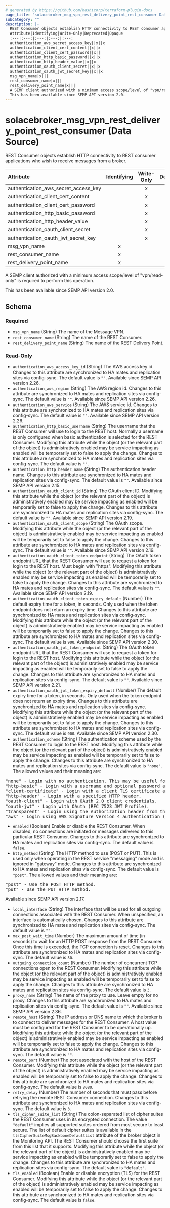 ```yaml
---
# generated by https://github.com/hashicorp/terraform-plugin-docs
page_title: "solacebroker_msg_vpn_rest_delivery_point_rest_consumer Data Source - solacebroker"
subcategory: ""
description: |-
  REST Consumer objects establish HTTP connectivity to REST consumer applications who wish to receive messages from a broker.
  Attribute|Identifying|Write-Only|Deprecated|Opaque
  :---|:---:|:---:|:---:|:---:
  authentication_aws_secret_access_key||x||x
  authentication_client_cert_content||x||x
  authentication_client_cert_password||x||
  authentication_http_basic_password||x||x
  authentication_http_header_value||x||x
  authentication_oauth_client_secret||x||x
  authentication_oauth_jwt_secret_key||x||x
  msg_vpn_name|x|||
  rest_consumer_name|x|||
  rest_delivery_point_name|x|||
  A SEMP client authorized with a minimum access scope/level of "vpn/read-only" is required to perform this operation.
  This has been available since SEMP API version 2.0.
---
```


# solacebroker_msg_vpn_rest_delivery_point_rest_consumer (Data Source)

REST Consumer objects establish HTTP connectivity to REST consumer applications who wish to receive messages from a broker.


Attribute|Identifying|Write-Only|Deprecated|Opaque
:---|:---:|:---:|:---:|:---:
authentication_aws_secret_access_key||x||x
authentication_client_cert_content||x||x
authentication_client_cert_password||x||
authentication_http_basic_password||x||x
authentication_http_header_value||x||x
authentication_oauth_client_secret||x||x
authentication_oauth_jwt_secret_key||x||x
msg_vpn_name|x|||
rest_consumer_name|x|||
rest_delivery_point_name|x|||



A SEMP client authorized with a minimum access scope/level of "vpn/read-only" is required to perform this operation.

This has been available since SEMP API version 2.0.



<!-- schema generated by tfplugindocs -->
## Schema

### Required

- `msg_vpn_name` (String) The name of the Message VPN.
- `rest_consumer_name` (String) The name of the REST Consumer.
- `rest_delivery_point_name` (String) The name of the REST Delivery Point.

### Read-Only

- `authentication_aws_access_key_id` (String) The AWS access key id. Changes to this attribute are synchronized to HA mates and replication sites via config-sync. The default value is `""`. Available since SEMP API version 2.26.
- `authentication_aws_region` (String) The AWS region id. Changes to this attribute are synchronized to HA mates and replication sites via config-sync. The default value is `""`. Available since SEMP API version 2.26.
- `authentication_aws_service` (String) The AWS service id. Changes to this attribute are synchronized to HA mates and replication sites via config-sync. The default value is `""`. Available since SEMP API version 2.26.
- `authentication_http_basic_username` (String) The username that the REST Consumer will use to login to the REST host. Normally a username is only configured when basic authentication is selected for the REST Consumer. Modifying this attribute while the object (or the relevant part of the object) is administratively enabled may be service impacting as enabled will be temporarily set to false to apply the change. Changes to this attribute are synchronized to HA mates and replication sites via config-sync. The default value is `""`.
- `authentication_http_header_name` (String) The authentication header name. Changes to this attribute are synchronized to HA mates and replication sites via config-sync. The default value is `""`. Available since SEMP API version 2.15.
- `authentication_oauth_client_id` (String) The OAuth client ID. Modifying this attribute while the object (or the relevant part of the object) is administratively enabled may be service impacting as enabled will be temporarily set to false to apply the change. Changes to this attribute are synchronized to HA mates and replication sites via config-sync. The default value is `""`. Available since SEMP API version 2.19.
- `authentication_oauth_client_scope` (String) The OAuth scope. Modifying this attribute while the object (or the relevant part of the object) is administratively enabled may be service impacting as enabled will be temporarily set to false to apply the change. Changes to this attribute are synchronized to HA mates and replication sites via config-sync. The default value is `""`. Available since SEMP API version 2.19.
- `authentication_oauth_client_token_endpoint` (String) The OAuth token endpoint URL that the REST Consumer will use to request a token for login to the REST host. Must begin with "https". Modifying this attribute while the object (or the relevant part of the object) is administratively enabled may be service impacting as enabled will be temporarily set to false to apply the change. Changes to this attribute are synchronized to HA mates and replication sites via config-sync. The default value is `""`. Available since SEMP API version 2.19.
- `authentication_oauth_client_token_expiry_default` (Number) The default expiry time for a token, in seconds. Only used when the token endpoint does not return an expiry time. Changes to this attribute are synchronized to HA mates and replication sites via config-sync. Modifying this attribute while the object (or the relevant part of the object) is administratively enabled may be service impacting as enabled will be temporarily set to false to apply the change. Changes to this attribute are synchronized to HA mates and replication sites via config-sync. The default value is `900`. Available since SEMP API version 2.30.
- `authentication_oauth_jwt_token_endpoint` (String) The OAuth token endpoint URL that the REST Consumer will use to request a token for login to the REST host. Modifying this attribute while the object (or the relevant part of the object) is administratively enabled may be service impacting as enabled will be temporarily set to false to apply the change. Changes to this attribute are synchronized to HA mates and replication sites via config-sync. The default value is `""`. Available since SEMP API version 2.21.
- `authentication_oauth_jwt_token_expiry_default` (Number) The default expiry time for a token, in seconds. Only used when the token endpoint does not return an expiry time. Changes to this attribute are synchronized to HA mates and replication sites via config-sync. Modifying this attribute while the object (or the relevant part of the object) is administratively enabled may be service impacting as enabled will be temporarily set to false to apply the change. Changes to this attribute are synchronized to HA mates and replication sites via config-sync. The default value is `900`. Available since SEMP API version 2.30.
- `authentication_scheme` (String) The authentication scheme used by the REST Consumer to login to the REST host. Modifying this attribute while the object (or the relevant part of the object) is administratively enabled may be service impacting as enabled will be temporarily set to false to apply the change. Changes to this attribute are synchronized to HA mates and replication sites via config-sync. The default value is `"none"`. The allowed values and their meaning are:

<pre>
"none" - Login with no authentication. This may be useful for anonymous connections or when a REST Consumer does not require authentication.
"http-basic" - Login with a username and optional password according to HTTP Basic authentication as per RFC 2616.
"client-certificate" - Login with a client TLS certificate as per RFC 5246. Client certificate authentication is only available on TLS connections.
"http-header" - Login with a specified HTTP header.
"oauth-client" - Login with OAuth 2.0 client credentials.
"oauth-jwt" - Login with OAuth (RFC 7523 JWT Profile).
"transparent" - Login using the Authorization header from the message properties, if present. Transparent authentication passes along existing Authorization header metadata instead of discarding it. Note that if the message is coming from a REST producer, the REST service must be configured to forward the Authorization header.
"aws" - Login using AWS Signature Version 4 authentication (AWS4-HMAC-SHA256).
</pre>
- `enabled` (Boolean) Enable or disable the REST Consumer. When disabled, no connections are initiated or messages delivered to this particular REST Consumer. Changes to this attribute are synchronized to HA mates and replication sites via config-sync. The default value is `false`.
- `http_method` (String) The HTTP method to use (POST or PUT). This is used only when operating in the REST service "messaging" mode and is ignored in "gateway" mode. Changes to this attribute are synchronized to HA mates and replication sites via config-sync. The default value is `"post"`. The allowed values and their meaning are:

<pre>
"post" - Use the POST HTTP method.
"put" - Use the PUT HTTP method.
</pre>
 Available since SEMP API version 2.17.
- `local_interface` (String) The interface that will be used for all outgoing connections associated with the REST Consumer. When unspecified, an interface is automatically chosen. Changes to this attribute are synchronized to HA mates and replication sites via config-sync. The default value is `""`.
- `max_post_wait_time` (Number) The maximum amount of time (in seconds) to wait for an HTTP POST response from the REST Consumer. Once this time is exceeded, the TCP connection is reset. Changes to this attribute are synchronized to HA mates and replication sites via config-sync. The default value is `30`.
- `outgoing_connection_count` (Number) The number of concurrent TCP connections open to the REST Consumer. Modifying this attribute while the object (or the relevant part of the object) is administratively enabled may be service impacting as enabled will be temporarily set to false to apply the change. Changes to this attribute are synchronized to HA mates and replication sites via config-sync. The default value is `3`.
- `proxy_name` (String) The name of the proxy to use. Leave empty for no proxy. Changes to this attribute are synchronized to HA mates and replication sites via config-sync. The default value is `""`. Available since SEMP API version 2.36.
- `remote_host` (String) The IP address or DNS name to which the broker is to connect to deliver messages for the REST Consumer. A host value must be configured for the REST Consumer to be operationally up. Modifying this attribute while the object (or the relevant part of the object) is administratively enabled may be service impacting as enabled will be temporarily set to false to apply the change. Changes to this attribute are synchronized to HA mates and replication sites via config-sync. The default value is `""`.
- `remote_port` (Number) The port associated with the host of the REST Consumer. Modifying this attribute while the object (or the relevant part of the object) is administratively enabled may be service impacting as enabled will be temporarily set to false to apply the change. Changes to this attribute are synchronized to HA mates and replication sites via config-sync. The default value is `8080`.
- `retry_delay` (Number) The number of seconds that must pass before retrying the remote REST Consumer connection. Changes to this attribute are synchronized to HA mates and replication sites via config-sync. The default value is `3`.
- `tls_cipher_suite_list` (String) The colon-separated list of cipher suites the REST Consumer uses in its encrypted connection. The value `"default"` implies all supported suites ordered from most secure to least secure. The list of default cipher suites is available in the `tlsCipherSuiteMsgBackboneDefaultList` attribute of the broker object in the Monitoring API. The REST Consumer should choose the first suite from this list that it supports. Modifying this attribute while the object (or the relevant part of the object) is administratively enabled may be service impacting as enabled will be temporarily set to false to apply the change. Changes to this attribute are synchronized to HA mates and replication sites via config-sync. The default value is `"default"`.
- `tls_enabled` (Boolean) Enable or disable encryption (TLS) for the REST Consumer. Modifying this attribute while the object (or the relevant part of the object) is administratively enabled may be service impacting as enabled will be temporarily set to false to apply the change. Changes to this attribute are synchronized to HA mates and replication sites via config-sync. The default value is `false`.
